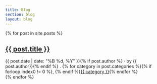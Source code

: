 ```yaml
---
title: Blog
section: blog
layout: blog
---
```


<div>
  {% for post in site.posts %}
    <div class="hentry post">
      <div class="sticky-header">
        <h2 class="entry-title"><a class="spec" href="{{ post.url }}" title="{{ post.title }}" rel="bookmark">{{ post.title }}</a></h2>
        <div class="byline">{{ post.date | date: "%B %d, %Y" }}{% if post.author %} · by {{ post.author}}{% endif %} . {% for category in post.categories %}{% if forloop.index0 != 0 %}, {% endif %}<a href="/blog/categories.html#{{category}}" class="category">{{ category }}</a>{% endfor %}</div>
      </div><!-- .sticky-header -->


  </div>
  {% endfor %}
</div><!-- .hfeed -->
